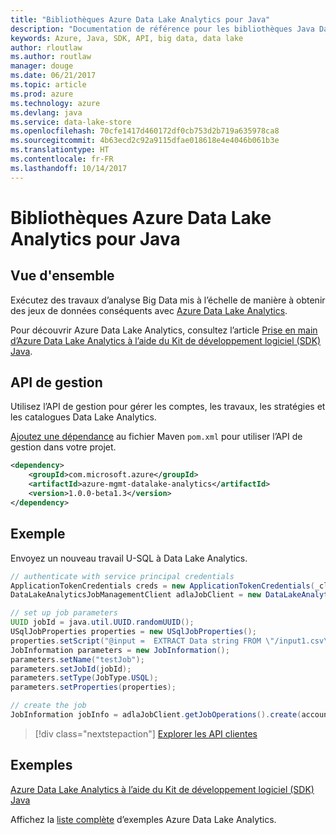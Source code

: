 ```yaml
---
title: "Bibliothèques Azure Data Lake Analytics pour Java"
description: "Documentation de référence pour les bibliothèques Java Data Lake Analytics"
keywords: Azure, Java, SDK, API, big data, data lake
author: rloutlaw
ms.author: routlaw
manager: douge
ms.date: 06/21/2017
ms.topic: article
ms.prod: azure
ms.technology: azure
ms.devlang: java
ms.service: data-lake-store
ms.openlocfilehash: 70cfe1417d460172df0cb753d2b719a635978ca8
ms.sourcegitcommit: 4b63ecd2c92a9115dfae018618e4e4046b061b3e
ms.translationtype: HT
ms.contentlocale: fr-FR
ms.lasthandoff: 10/14/2017
---
```

# <a name="azure-data-lake-analytics-libraries-for-java"></a>Bibliothèques Azure Data Lake Analytics pour Java

## <a name="overview"></a>Vue d'ensemble

Exécutez des travaux d’analyse Big Data mis à l’échelle de manière à obtenir des jeux de données conséquents avec [Azure Data Lake Analytics](/azure/data-lake-analytics/data-lake-analytics-overview).

Pour découvrir Azure Data Lake Analytics, consultez l’article [Prise en main d’Azure Data Lake Analytics à l’aide du Kit de développement logiciel (SDK) Java](/azure/data-lake-analytics/data-lake-analytics-get-started-java-sdk).

## <a name="management-api"></a>API de gestion

Utilisez l’API de gestion pour gérer les comptes, les travaux, les stratégies et les catalogues Data Lake Analytics.

[Ajoutez une dépendance](https://maven.apache.org/guides/getting-started/index.html#How_do_I_use_external_dependencies) au fichier Maven `pom.xml` pour utiliser l’API de gestion dans votre projet.


```XML
<dependency>
    <groupId>com.microsoft.azure</groupId>
    <artifactId>azure-mgmt-datalake-analytics</artifactId>
    <version>1.0.0-beta1.3</version>
</dependency>
```

## <a name="example"></a>Exemple

Envoyez un nouveau travail U-SQL à Data Lake Analytics.

```java
// authenticate with service principal credentials
ApplicationTokenCredentials creds = new ApplicationTokenCredentials(_clientId, _tenantId, _clientSecret, null);
DataLakeAnalyticsJobManagementClient adlaJobClient = new DataLakeAnalyticsJobManagementClientImpl(creds);

// set up job parameters
UUID jobId = java.util.UUID.randomUUID();
USqlJobProperties properties = new USqlJobProperties();
properties.setScript("@input =  EXTRACT Data string FROM \"/input1.csv\" USING Extractors.Csv(); OUTPUT @input TO @\"/output1.csv\" USING Outputters.Csv();");
JobInformation parameters = new JobInformation();
parameters.setName("testJob");
parameters.setJobId(jobId);
parameters.setType(JobType.USQL);
parameters.setProperties(properties);

// create the job
JobInformation jobInfo = adlaJobClient.getJobOperations().create(accountName, jobId, parameters).getBody();

```

> [!div class="nextstepaction"]
> [Explorer les API clientes](/java/api/overview/azure/datalakeanalytics/managementapi)

## <a name="samples"></a>Exemples

[Azure Data Lake Analytics à l’aide du Kit de développement logiciel (SDK) Java][1] 

[1]: https://docs.microsoft.com/azure/data-lake-analytics/data-lake-analytics-get-started-java-sdk

Affichez la [liste complète](https://azure.microsoft.com/resources/samples/?platform=java&term=analytics) d’exemples Azure Data Lake Analytics.
